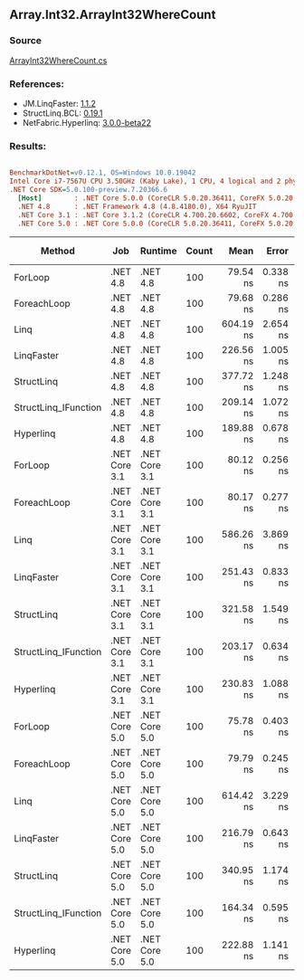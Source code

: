 ﻿## Array.Int32.ArrayInt32WhereCount

### Source
[ArrayInt32WhereCount.cs](../LinqBenchmarks/Array/Int32/ArrayInt32WhereCount.cs)

### References:
- JM.LinqFaster: [1.1.2](https://www.nuget.org/packages/JM.LinqFaster/1.1.2)
- StructLinq.BCL: [0.19.1](https://www.nuget.org/packages/StructLinq.BCL/0.19.1)
- NetFabric.Hyperlinq: [3.0.0-beta22](https://www.nuget.org/packages/NetFabric.Hyperlinq/3.0.0-beta22)

### Results:
``` ini

BenchmarkDotNet=v0.12.1, OS=Windows 10.0.19042
Intel Core i7-7567U CPU 3.50GHz (Kaby Lake), 1 CPU, 4 logical and 2 physical cores
.NET Core SDK=5.0.100-preview.7.20366.6
  [Host]        : .NET Core 5.0.0 (CoreCLR 5.0.20.36411, CoreFX 5.0.20.36411), X64 RyuJIT
  .NET 4.8      : .NET Framework 4.8 (4.8.4180.0), X64 RyuJIT
  .NET Core 3.1 : .NET Core 3.1.2 (CoreCLR 4.700.20.6602, CoreFX 4.700.20.6702), X64 RyuJIT
  .NET Core 5.0 : .NET Core 5.0.0 (CoreCLR 5.0.20.36411, CoreFX 5.0.20.36411), X64 RyuJIT


```
|               Method |           Job |       Runtime | Count |      Mean |    Error |   StdDev | Ratio | RatioSD | Code Size |  Gen 0 | Gen 1 | Gen 2 | Allocated | CacheMisses/Op | BranchMispredictions/Op |
|--------------------- |-------------- |-------------- |------ |----------:|---------:|---------:|------:|--------:|----------:|-------:|------:|------:|----------:|---------------:|------------------------:|
|              ForLoop |      .NET 4.8 |      .NET 4.8 |   100 |  79.54 ns | 0.338 ns | 0.316 ns |  1.00 |    0.00 |      41 B |      - |     - |     - |         - |              0 |                       1 |
|          ForeachLoop |      .NET 4.8 |      .NET 4.8 |   100 |  79.68 ns | 0.286 ns | 0.268 ns |  1.00 |    0.01 |      41 B |      - |     - |     - |         - |              0 |                       1 |
|                 Linq |      .NET 4.8 |      .NET 4.8 |   100 | 604.19 ns | 2.654 ns | 2.352 ns |  7.60 |    0.03 |     579 B | 0.0153 |     - |     - |      32 B |              0 |                       1 |
|           LinqFaster |      .NET 4.8 |      .NET 4.8 |   100 | 226.56 ns | 1.005 ns | 0.940 ns |  2.85 |    0.02 |     424 B |      - |     - |     - |         - |              0 |                       0 |
|           StructLinq |      .NET 4.8 |      .NET 4.8 |   100 | 377.72 ns | 1.248 ns | 1.042 ns |  4.75 |    0.03 |     555 B | 0.0191 |     - |     - |      40 B |              0 |                       0 |
| StructLinq_IFunction |      .NET 4.8 |      .NET 4.8 |   100 | 209.14 ns | 1.072 ns | 1.002 ns |  2.63 |    0.01 |     436 B | 0.0191 |     - |     - |      40 B |              0 |                       0 |
|            Hyperlinq |      .NET 4.8 |      .NET 4.8 |   100 | 189.88 ns | 0.678 ns | 0.634 ns |  2.39 |    0.01 |     748 B |      - |     - |     - |         - |              0 |                       0 |
|              ForLoop | .NET Core 3.1 | .NET Core 3.1 |   100 |  80.12 ns | 0.256 ns | 0.239 ns |  1.01 |    0.01 |      41 B |      - |     - |     - |         - |              0 |                       1 |
|          ForeachLoop | .NET Core 3.1 | .NET Core 3.1 |   100 |  80.17 ns | 0.277 ns | 0.259 ns |  1.01 |    0.01 |      41 B |      - |     - |     - |         - |              0 |                       1 |
|                 Linq | .NET Core 3.1 | .NET Core 3.1 |   100 | 586.26 ns | 3.869 ns | 3.430 ns |  7.37 |    0.06 |     425 B | 0.0153 |     - |     - |      32 B |              0 |                       1 |
|           LinqFaster | .NET Core 3.1 | .NET Core 3.1 |   100 | 251.43 ns | 0.833 ns | 0.779 ns |  3.16 |    0.02 |     354 B |      - |     - |     - |         - |              0 |                       0 |
|           StructLinq | .NET Core 3.1 | .NET Core 3.1 |   100 | 321.58 ns | 1.549 ns | 1.449 ns |  4.04 |    0.03 |     461 B | 0.0191 |     - |     - |      40 B |              0 |                       0 |
| StructLinq_IFunction | .NET Core 3.1 | .NET Core 3.1 |   100 | 203.17 ns | 0.634 ns | 0.593 ns |  2.55 |    0.01 |     343 B | 0.0191 |     - |     - |      40 B |              0 |                       0 |
|            Hyperlinq | .NET Core 3.1 | .NET Core 3.1 |   100 | 230.83 ns | 1.088 ns | 0.964 ns |  2.90 |    0.02 |     505 B |      - |     - |     - |         - |              0 |                       0 |
|              ForLoop | .NET Core 5.0 | .NET Core 5.0 |   100 |  75.78 ns | 0.403 ns | 0.357 ns |  0.95 |    0.01 |      41 B |      - |     - |     - |         - |              0 |                       1 |
|          ForeachLoop | .NET Core 5.0 | .NET Core 5.0 |   100 |  79.79 ns | 0.245 ns | 0.205 ns |  1.00 |    0.01 |      41 B |      - |     - |     - |         - |              0 |                       1 |
|                 Linq | .NET Core 5.0 | .NET Core 5.0 |   100 | 614.42 ns | 3.229 ns | 3.021 ns |  7.72 |    0.05 |     378 B | 0.0153 |     - |     - |      32 B |              0 |                       1 |
|           LinqFaster | .NET Core 5.0 | .NET Core 5.0 |   100 | 216.79 ns | 0.643 ns | 0.602 ns |  2.73 |    0.01 |     343 B |      - |     - |     - |         - |              0 |                       1 |
|           StructLinq | .NET Core 5.0 | .NET Core 5.0 |   100 | 340.95 ns | 1.174 ns | 1.040 ns |  4.29 |    0.02 |     433 B | 0.0191 |     - |     - |      40 B |              0 |                       0 |
| StructLinq_IFunction | .NET Core 5.0 | .NET Core 5.0 |   100 | 164.34 ns | 0.595 ns | 0.497 ns |  2.07 |    0.01 |     315 B | 0.0191 |     - |     - |      40 B |              0 |                       0 |
|            Hyperlinq | .NET Core 5.0 | .NET Core 5.0 |   100 | 222.88 ns | 1.141 ns | 0.952 ns |  2.80 |    0.02 |     491 B |      - |     - |     - |         - |              0 |                       0 |
